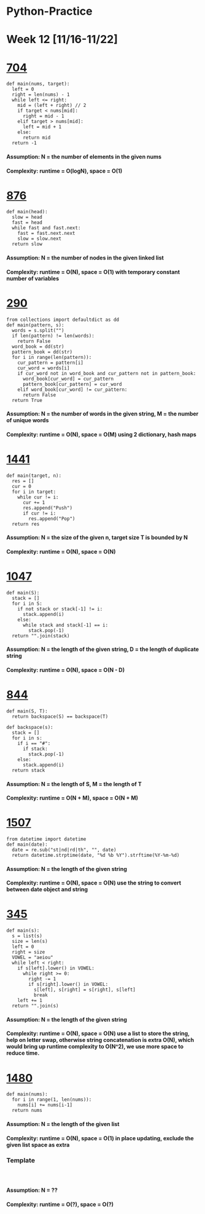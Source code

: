 # Python-Practice

# Week 12 [11/16-11/22]

# [704](https://leetcode.com/problems/binary-search/)
```
def main(nums, target):
  left = 0
  right = len(nums) - 1
  while left <= right:
    mid = (left + right) // 2
    if target < nums[mid]:
      right = mid - 1
    elif target > nums[mid]:
      left = mid + 1
    else:
      return mid
  return -1
```
#### Assumption: N = the number of elements in the given nums
#### Complexity: runtime = O(logN), space = O(1)

# [876](https://leetcode.com/problems/middle-of-the-linked-list/)
```
def main(head):
  slow = head
  fast = head
  while fast and fast.next:
    fast = fast.next.next
    slow = slow.next
  return slow
```
#### Assumption: N = the number of nodes in the given linked list
#### Complexity: runtime = O(N), space = O(1) with temporary constant number of variables

# [290](https://leetcode.com/problems/word-pattern/)
```
from collections import defaultdict as dd
def main(pattern, s):
  words = s.split("")
  if len(pattern) != len(words):
    return False
  word_book = dd(str)
  pattern_book = dd(str)
  for i in range(len(pattern)):
    cur_pattern = pattern[i]
    cur_word = words[i]
    if cur_word not in word_book and cur_pattern not in pattern_book:
      word_book[cur_word] = cur_pattern
      pattern_book[cur_pattern] = cur_word
    elif word_book[cur_word] != cur_pattern:
      return False
  return True
```
#### Assumption: N = the number of words in the given string, M = the number of unique words
#### Complexity: runtime = O(N), space = O(M) using 2 dictionary, hash maps

# [1441](https://leetcode.com/problems/build-an-array-with-stack-operations/)
```
def main(target, n):
  res = []
  cur = 0
  for i in target:
    while cur != i:
      cur += 1
      res.append("Push")
      if cur != i:
        res.append("Pop")
  return res
```
#### Assumption: N = the size of the given n, target size T is bounded by N
#### Complexity: runtime = O(N), space = O(N)

# [1047](https://leetcode.com/problems/remove-all-adjacent-duplicates-in-string/)
```
def main(S):
  stack = []
  for i in S:
    if not stack or stack[-1] != i:
      stack.append(i)
    else:
      while stack and stack[-1] == i:
        stack.pop(-1)
  return "".join(stack)
```
#### Assumption: N = the length of the given string, D = the length of duplicate string
#### Complexity: runtime = O(N), space = O(N - D)

# [844](https://leetcode.com/problems/backspace-string-compare/)
```
def main(S, T):
  return backspace(S) == backspace(T)

def backspace(s):
  stack = []
  for i in s:
    if i == "#":
      if stack:
        stack.pop(-1)
    else:
      stack.append(i)
  return stack
```
#### Assumption: N = the length of S, M = the length of T
#### Complexity: runtime = O(N + M), space = O(N + M)

# [1507](https://leetcode.com/problems/reformat-date/)
```
from datetime import datetime
def main(date):
  date = re.sub("st|nd|rd|th", "", date)
  return datetime.strptime(date, "%d %b %Y").strftime(%Y-%m-%d)
```
#### Assumption: N = the length of the given string
#### Complexity: runtime = O(N), space = O(N) use the string to convert between date object and string 

# [345](https://leetcode.com/problems/reverse-vowels-of-a-string/)
```
def main(s):
  s = list(s)
  size = len(s)
  left = 0
  right = size
  VOWEL = "aeiou"
  while left < right:
    if s[left].lower() in VOWEL:
      while right >= 0:
        right -= 1
        if s[right].lower() in VOWEL:
          s[left], s[right] = s[right], s[left]
          break
    left += 1
  return "".join(s)
```
#### Assumption: N = the length of the given string
#### Complexity: runtime = O(N), space = O(N) use a list to store the string, help on letter swap, otherwise string concatenation is extra O(N), which would bring up runtime complexity to O(N^2), we use more space to reduce time.

# [1480](https://leetcode.com/problems/running-sum-of-1d-array/)
```
def main(nums):
  for i in range(1, len(nums)):
    nums[i] += nums[i-1]
  return nums
```
#### Assumption: N = the length of the given list
#### Complexity: runtime = O(N), space = O(1) in place updating, exclude the given list space as extra

### Template
# []()
```
```
#### Assumption: N = ??
#### Complexity: runtime = O(?), space = O(?)